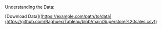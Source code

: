 Understanding the Data:

[Download Data]((https://example.com/path/to/data](https://github.com/Raghuex/Tableau/blob/main/Superstore%20sales.csv))
